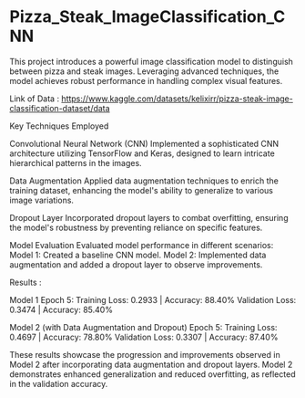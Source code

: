 # Pizza_Steak_ImageClassification_CNN
This project introduces a powerful image classification model to distinguish between pizza and steak images. Leveraging advanced techniques, the model achieves robust performance in handling complex visual features.

Link of Data : https://www.kaggle.com/datasets/kelixirr/pizza-steak-image-classification-dataset/data

Key Techniques Employed

Convolutional Neural Network (CNN)
Implemented a sophisticated CNN architecture utilizing TensorFlow and Keras, designed to learn intricate hierarchical patterns in the images.

Data Augmentation
Applied data augmentation techniques to enrich the training dataset, enhancing the model's ability to generalize to various image variations.

Dropout Layer
Incorporated dropout layers to combat overfitting, ensuring the model's robustness by preventing reliance on specific features.

Model Evaluation
Evaluated model performance in different scenarios:
Model 1: Created a baseline CNN model.
Model 2: Implemented data augmentation and added a dropout layer to observe improvements.

Results :


Model 1
Epoch 5:
Training Loss: 0.2933 | Accuracy: 88.40%
Validation Loss: 0.3474 | Accuracy: 85.40%



Model 2 (with Data Augmentation and Dropout)
Epoch 5:
Training Loss: 0.4697 | Accuracy: 78.80%
Validation Loss: 0.3307 | Accuracy: 87.40%



These results showcase the progression and improvements observed in Model 2 after incorporating data augmentation and dropout layers. Model 2 demonstrates enhanced generalization and reduced overfitting, as reflected in the validation accuracy.








